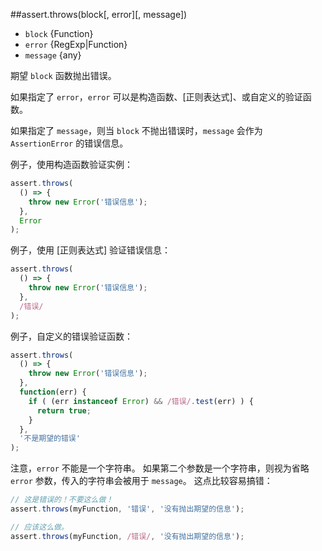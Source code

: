 ##assert.throws(block[, error][, message])
* `block` {Function}   
* `error` {RegExp|Function}   
* `message` {any}   

期望 `block` 函数抛出错误。

如果指定了 `error`，`error` 可以是构造函数、[正则表达式]、或自定义的验证函数。

如果指定了 `message`，则当 `block` 不抛出错误时，`message` 会作为 `AssertionError` 的错误信息。

例子，使用构造函数验证实例：

```js
assert.throws(
  () => {
    throw new Error('错误信息');
  },
  Error
);
```

例子，使用 [正则表达式] 验证错误信息：

```js
assert.throws(
  () => {
    throw new Error('错误信息');
  },
  /错误/
);
```

例子，自定义的错误验证函数：

```js
assert.throws(
  () => {
    throw new Error('错误信息');
  },
  function(err) {
    if ( (err instanceof Error) && /错误/.test(err) ) {
      return true;
    }
  },
  '不是期望的错误'
);
```

注意，`error` 不能是一个字符串。
如果第二个参数是一个字符串，则视为省略 `error` 参数，传入的字符串会被用于 `message`。
这点比较容易搞错：

```js
// 这是错误的！不要这么做！
assert.throws(myFunction, '错误', '没有抛出期望的信息');

// 应该这么做。
assert.throws(myFunction, /错误/, '没有抛出期望的信息');
```

